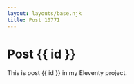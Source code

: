```yaml
---
layout: layouts/base.njk
title: Post 10771
---
```


# Post {{ id }}

This is post {{ id }} in my Eleventy project.
